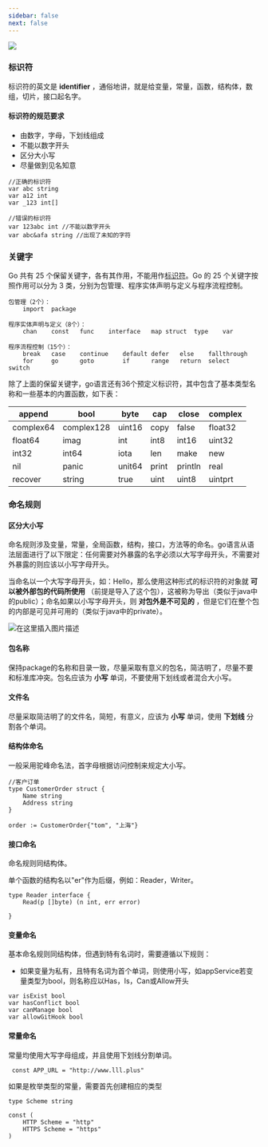 ```yaml
---
sidebar: false
next: false
---
```

<BlogInfo/>







![](https://gimg2.baidu.com/image_search/src=http%3A%2F%2Fp8.itc.cn%2Fq_70%2Fimages03%2F20210221%2Fd778753d6a0d4ab9b685aaf362810c0d.gif&refer=http%3A%2F%2Fp8.itc.cn&app=2002&size=f9999,10000&q=a80&n=0&g=0n&fmt=auto?sec=1665661975&t=37860c72d333426b69c936abcb7d5473)

### 标识符

标识符的英文是 **identifier** ，通俗地讲，就是给变量，常量，函数，结构体，数组，切片，接口起名字。

#### 标识符的规范要求

  * 由数字，字母，下划线组成
  * 不能以数字开头
  * 区分大小写
  * 尽量做到见名知意

```golang
//正确的标识符
var abc string
var a12 int
var _123 int[]

//错误的标识符
var 123abc int //不能以数字开头
var abc&afa string //出现了未知的字符
```

### 关键字

Go 共有 25
个保留关键字，各有其作用，不能用作[标识符](https://so.csdn.net/so/search?q=%E6%A0%87%E8%AF%86%E7%AC%A6&spm=1001.2101.3001.7020)。Go
的 25 个关键字按照作用可以分为 3 类，分别为包管理、程序实体声明与定义与程序流程控制。


```golang
包管理（2个）：
	import	package

程序实体声明与定义（8个）：
	chan	const	func	interface	map	struct	type	var

程序流程控制（15个）：
	break	case	continue	default	defer	else	fallthrough	
	for		go		goto		if		range	return	select		switch
```


除了上面的保留关键字，go语言还有36个预定义标识符，其中包含了基本类型名称和一些基本的内置函数，如下表：

append | bool | byte | cap | close | complex  
---|---|---|---|---|---  
complex64 | complex128 | uint16 | copy | false | float32  
float64 | imag | int | int8 | int16 | uint32  
int32 | int64 | iota | len | make | new  
nil | panic | unit64 | print | println | real  
recover | string | true | uint | uint8 | uintprt  
  
### 命名规则

#### 区分大小写

命名规则涉及变量，常量，全局函数，结构，接口，方法等的命名。go语言从语法层面进行了以下限定：任何需要对外暴露的名字必须以大写字母开头，不需要对外暴露的则应该以小写字母开头。

当命名以一个大写字母开头，如：Hello，那么使用这种形式的标识符的对象就 **可以被外部包的代码所使用**
（前提是导入了这个包），这被称为导出（类似于java中的public）；命名如果以小写字母开头，则 **对包外是不可见的**
，但是它们在整个包的内部是可见并可用的（类似于java中的private）。

![在这里插入图片描述](https://img-blog.csdnimg.cn/323ed093cd0d48509e4e920bff1a6e49.png#pic_center)

#### 包名称

保持package的名称和目录一致，尽量采取有意义的包名，简洁明了，尽量不要和标准库冲突。包名应该为 **小写** 单词，不要使用下划线或者混合大小写。

#### 文件名

尽量采取简洁明了的文件名，简短，有意义，应该为 **小写** 单词，使用 **下划线** 分割各个单词。

#### 结构体命名

一般采用驼峰命名法，首字母根据访问控制来规定大小写。


```golang
//客户订单
type CustomerOrder struct {
    Name string
    Address string 
}

order := CustomerOrder{"tom", "上海"}
```


#### 接口命名

命名规则同结构体。

单个函数的结构名以"er"作为后缀，例如：Reader，Writer。


```golang
type Reader interface {
    Read(p []byte) (n int, err error) 
    
}
```


#### 变量命名

基本命名规则同结构体，但遇到特有名词时，需要遵循以下规则：

  * 如果变量为私有，且特有名词为首个单词，则使用小写，如appService若变量类型为bool，则名称应以Has，Is，Can或Allow开头
```golang
var isExist bool
var hasConflict bool
var canManage bool
var allowGitHook bool
```
 
#### 常量命名

常量均使用大写字母组成，并且使用下划线分割单词。


```golang
 const APP_URL = "http://www.lll.plus" 
```


如果是枚举类型的常量，需要首先创建相应的类型


```golang
type Scheme string

const (
	HTTP Scheme = "http"
    HTTPS Scheme = "https"
)
```






<ActionBox />
        
<style>#top-box {margin-top:0.5rem!important;}</style>